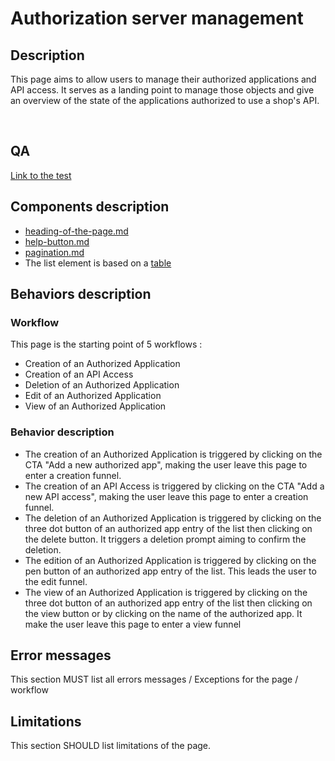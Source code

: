 # Authorization server management

## Description

This page aims to allow users to manage their authorized applications and API access. It serves as a landing point to manage those objects and give an overview of the state of the applications authorized to use a shop's API.

<img src="../../../../../.gitbook/assets/Capture d’écran 2022-12-29 à 15.05.03.png" alt="" data-size="original">

## QA

[Link to the test](https://build.prestashop-project.org/test-scenarios/scenarios/core/functional/bo/advanced-parameters/authorization-server.html)

## Components description



* [heading-of-the-page.md](../../../common-components/heading-of-the-page.md "mention")
* [help-button.md](../../../common-components/help-button.md "mention")
* [pagination.md](../../../common-components/pagination.md "mention")
* The list element is based on a [table](https://build.prestashop-project.org/prestashop-ui-kit/?path=/story/tables--basic)

## Behaviors description

### Workflow

This page is the starting point of 5 workflows :&#x20;

* Creation of an Authorized Application
* Creation of an API Access
* Deletion of an Authorized Application
* Edit of an Authorized Application
* View of an Authorized Application

### Behavior description

* The creation of an Authorized Application is triggered by clicking on the CTA "Add a new authorized app", making the user leave this page to enter a creation funnel.
* The creation of an API Access is triggered by clicking on the CTA "Add a new API access", making the user leave this page to enter a creation funnel.
* The deletion of an Authorized Application is triggered by clicking on the three dot button of an authorized app entry of the list then clicking on the delete button. It triggers a deletion prompt aiming to confirm the deletion.
* The edition of an Authorized Application is triggered by clicking on the pen button of an authorized app entry of the list. This leads the user to the edit funnel.
* The view of an Authorized Application is triggered by clicking on the three dot button of an authorized app entry of the list then clicking on the view button or by clicking on the name of the authorized app. It make the user leave this page to enter a view funnel

## Error messages

This section MUST list all errors messages / Exceptions for the page / workflow

## Limitations

This section SHOULD list limitations of the page.
